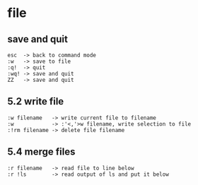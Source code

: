 # file

## save and quit
```
esc  -> back to command mode
:w   -> save to file
:q!  -> quit
:wq! -> save and quit
ZZ   -> save and quit
```

## 5.2 write file
```
:w filename   -> write current file to filename
:w            -> :'<,'>w filename, write selection to file
:!rm filename -> delete file filename
```

## 5.4 merge files
```
:r filename   -> read file to line below
:r !ls        -> read output of ls and put it below
```
